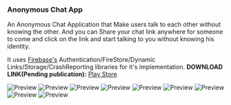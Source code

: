 ### Anonymous Chat App


An Anonymous Chat Application that Make users  talk to each other without knowing the other.
And you can Share your chat link anywhere for someone to come and click on the link and start talking to you without knowing his identity.

It uses [Firebase's](https://firebase.google.com) Authentication/FireStore/Dynamic Links/Storage/CrashReporting libraries for it's implementation.
**DOWNLOAD LINK(Pending publication):** [Play Store](https://play.google.com/store/apps/details?id=com.studentguide.anonymous)

![Preview](/preview/1.jpg)
![Preview](/preview/2.jpg)
![Preview](/preview/3.jpg)
![Preview](/preview/3.png)
![Preview](/preview/4.png)
![Preview](/preview/5.jpg)
![Preview](/preview/6.jpg)
![Preview](/preview/7.jpg)
![Preview](/preview/8.jpg)

